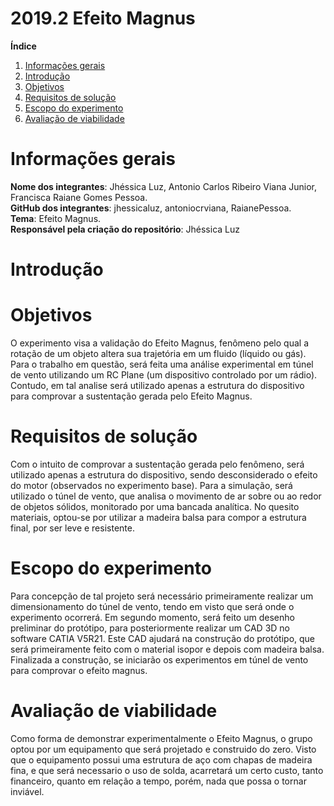 # 2019.2 Efeito Magnus

**Índice**
1. [Informações gerais](#id1)
1. [Introdução](#id2)
2. [Objetivos](#id4)
1. [Requisitos de solução](#id5)
3. [Escopo do experimento](#id6)
4. [Avaliação de viabilidade](#id7)
<div id='id1' />

<h1>Informações gerais </h1>

**Nome dos integrantes**: Jhéssica Luz, Antonio Carlos Ribeiro Viana Junior, Francisca Raiane Gomes Pessoa.  
**GitHub dos integrantes**: jhessicaluz, antoniocrviana, RaianePessoa.  
**Tema**: Efeito Magnus.  
**Responsável pela criação do repositório**: Jhéssica Luz

<h1>Introdução </h1>

<h1>Objetivos </h1>

O experimento visa a validação do Efeito Magnus, fenômeno pelo qual a rotação de um objeto altera sua trajetória em um fluido (líquido ou gás). Para o trabalho em questão, será feita uma análise experimental em túnel de vento utilizando um RC Plane (um dispositivo controlado por um rádio). Contudo, em tal analise será utilizado apenas a estrutura do dispositivo para comprovar a sustentação gerada pelo Efeito Magnus.

<h1>Requisitos de solução </h1>

Com o intuito de comprovar a sustentação gerada pelo fenômeno, será utilizado apenas a estrutura do dispositivo, sendo desconsiderado o efeito do motor (observados no experimento base). Para a simulação, será utilizado o túnel de vento, que analisa o movimento de ar sobre ou ao redor de objetos sólidos, monitorado por uma bancada analítica. No quesito materiais, optou-se por utilizar a madeira balsa para compor a estrutura final, por ser leve e resistente.


<h1>Escopo do experimento </h1> 

<p>
  Para concepção de tal projeto será necessário primeiramente realizar um dimensionamento do túnel de vento, tendo em visto que será onde o experimento ocorrerá. Em segundo momento, será feito um desenho preliminar do protótipo, para posteriormente realizar um CAD 3D no software CATIA V5R21. Este CAD ajudará na construção do protótipo, que será primeiramente feito com o material isopor e depois com madeira balsa. Finalizada a construção, se iniciarão os experimentos em túnel de vento para comprovar o efeito magnus.
<br />

<h1>Avaliação de viabilidade </h1>
Como forma de demonstrar experimentalmente o Efeito Magnus, o grupo optou por um equipamento que será projetado e construido do zero.  Visto que o equipamento possui uma estrutura de aço com  chapas de madeira fina, e que será necessario o uso de solda, acarretará um certo custo, tanto financeiro, quanto em relação a tempo, porém, nada que possa o tornar inviável. 

